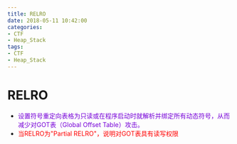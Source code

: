 ```yaml
---
title: RELRO
date: 2018-05-11 10:42:00
categories:
- CTF
- Heap_Stack
tags:
- CTF
- Heap_Stack
---
```



# RELRO

- <font color="#7600D8">设置符号重定向表格为只读或在程序启动时就解析并绑定所有动态符号，从而减少对GOT表（Global Offset Table）攻击。</font>
- <font color="#FF0000">当RELRO为"Partial RELRO"，说明对GOT表具有读写权限</font>